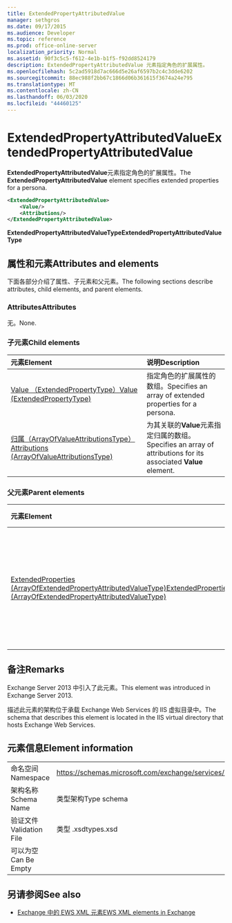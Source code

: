 ```yaml
---
title: ExtendedPropertyAttributedValue
manager: sethgros
ms.date: 09/17/2015
ms.audience: Developer
ms.topic: reference
ms.prod: office-online-server
localization_priority: Normal
ms.assetid: 90f3c5c5-f612-4e1b-b1f5-f92dd8524179
description: ExtendedPropertyAttributedValue 元素指定角色的扩展属性。
ms.openlocfilehash: 5c2ad5918d7ac666d5e26af6597b2c4c3dde6202
ms.sourcegitcommit: 88ec988f2bb67c1866d06b361615f3674a24e795
ms.translationtype: MT
ms.contentlocale: zh-CN
ms.lasthandoff: 06/03/2020
ms.locfileid: "44460125"
---
```

# <a name="extendedpropertyattributedvalue"></a><span data-ttu-id="d9cb6-103">ExtendedPropertyAttributedValue</span><span class="sxs-lookup"><span data-stu-id="d9cb6-103">ExtendedPropertyAttributedValue</span></span>

<span data-ttu-id="d9cb6-104">**ExtendedPropertyAttributedValue**元素指定角色的扩展属性。</span><span class="sxs-lookup"><span data-stu-id="d9cb6-104">The **ExtendedPropertyAttributedValue** element specifies extended properties for a persona.</span></span> 
  
```XML
<ExtendedPropertyAttributedValue>
    <Value/>
    <Attributions/>
</ExtendedPropertyAttributedValue>
```

 <span data-ttu-id="d9cb6-105">**ExtendedPropertyAttributedValueType**</span><span class="sxs-lookup"><span data-stu-id="d9cb6-105">**ExtendedPropertyAttributedValueType**</span></span>
## <a name="attributes-and-elements"></a><span data-ttu-id="d9cb6-106">属性和元素</span><span class="sxs-lookup"><span data-stu-id="d9cb6-106">Attributes and elements</span></span>

<span data-ttu-id="d9cb6-107">下面各部分介绍了属性、子元素和父元素。</span><span class="sxs-lookup"><span data-stu-id="d9cb6-107">The following sections describe attributes, child elements, and parent elements.</span></span>
  
### <a name="attributes"></a><span data-ttu-id="d9cb6-108">Attributes</span><span class="sxs-lookup"><span data-stu-id="d9cb6-108">Attributes</span></span>

<span data-ttu-id="d9cb6-109">无。</span><span class="sxs-lookup"><span data-stu-id="d9cb6-109">None.</span></span>
  
### <a name="child-elements"></a><span data-ttu-id="d9cb6-110">子元素</span><span class="sxs-lookup"><span data-stu-id="d9cb6-110">Child elements</span></span>

|<span data-ttu-id="d9cb6-111">**元素**</span><span class="sxs-lookup"><span data-stu-id="d9cb6-111">**Element**</span></span>|<span data-ttu-id="d9cb6-112">**说明**</span><span class="sxs-lookup"><span data-stu-id="d9cb6-112">**Description**</span></span>|
|:-----|:-----|
|[<span data-ttu-id="d9cb6-113">Value （ExtendedPropertyType）</span><span class="sxs-lookup"><span data-stu-id="d9cb6-113">Value (ExtendedPropertyType)</span></span>](value-extendedpropertytype.md) <br/> |<span data-ttu-id="d9cb6-114">指定角色的扩展属性的数组。</span><span class="sxs-lookup"><span data-stu-id="d9cb6-114">Specifies an array of extended properties for a persona.</span></span>  <br/> |
|[<span data-ttu-id="d9cb6-115">归属（ArrayOfValueAttributionsType）</span><span class="sxs-lookup"><span data-stu-id="d9cb6-115">Attributions (ArrayOfValueAttributionsType)</span></span>](attributions-arrayofvalueattributionstype.md) <br/> |<span data-ttu-id="d9cb6-116">为其关联的**Value**元素指定归属的数组。</span><span class="sxs-lookup"><span data-stu-id="d9cb6-116">Specifies an array of attributions for its associated **Value** element.</span></span>  <br/> |
   
### <a name="parent-elements"></a><span data-ttu-id="d9cb6-117">父元素</span><span class="sxs-lookup"><span data-stu-id="d9cb6-117">Parent elements</span></span>

|<span data-ttu-id="d9cb6-118">**元素**</span><span class="sxs-lookup"><span data-stu-id="d9cb6-118">**Element**</span></span>|<span data-ttu-id="d9cb6-119">**说明**</span><span class="sxs-lookup"><span data-stu-id="d9cb6-119">**Description**</span></span>|
|:-----|:-----|
|[<span data-ttu-id="d9cb6-120">ExtendedProperties (ArrayOfExtendedPropertyAttributedValueType)</span><span class="sxs-lookup"><span data-stu-id="d9cb6-120">ExtendedProperties (ArrayOfExtendedPropertyAttributedValueType)</span></span>](extendedproperties-arrayofextendedpropertyattributedvaluetype.md) <br/> |<span data-ttu-id="d9cb6-121">包含用于统一联系人存储操作的扩展属性。</span><span class="sxs-lookup"><span data-stu-id="d9cb6-121">Contains the extended properties used for Unified Contact Store operations.</span></span>  <br/> |
   
## <a name="remarks"></a><span data-ttu-id="d9cb6-122">备注</span><span class="sxs-lookup"><span data-stu-id="d9cb6-122">Remarks</span></span>

<span data-ttu-id="d9cb6-123">Exchange Server 2013 中引入了此元素。</span><span class="sxs-lookup"><span data-stu-id="d9cb6-123">This element was introduced in Exchange Server 2013.</span></span>
  
<span data-ttu-id="d9cb6-124">描述此元素的架构位于承载 Exchange Web Services 的 IIS 虚拟目录中。</span><span class="sxs-lookup"><span data-stu-id="d9cb6-124">The schema that describes this element is located in the IIS virtual directory that hosts Exchange Web Services.</span></span>
  
## <a name="element-information"></a><span data-ttu-id="d9cb6-125">元素信息</span><span class="sxs-lookup"><span data-stu-id="d9cb6-125">Element information</span></span>

|||
|:-----|:-----|
|<span data-ttu-id="d9cb6-126">命名空间</span><span class="sxs-lookup"><span data-stu-id="d9cb6-126">Namespace</span></span>  <br/> |https://schemas.microsoft.com/exchange/services/2006/types  <br/> |
|<span data-ttu-id="d9cb6-127">架构名称</span><span class="sxs-lookup"><span data-stu-id="d9cb6-127">Schema Name</span></span>  <br/> |<span data-ttu-id="d9cb6-128">类型架构</span><span class="sxs-lookup"><span data-stu-id="d9cb6-128">Type schema</span></span>  <br/> |
|<span data-ttu-id="d9cb6-129">验证文件</span><span class="sxs-lookup"><span data-stu-id="d9cb6-129">Validation File</span></span>  <br/> |<span data-ttu-id="d9cb6-130">类型 .xsd</span><span class="sxs-lookup"><span data-stu-id="d9cb6-130">types.xsd</span></span>  <br/> |
|<span data-ttu-id="d9cb6-131">可以为空</span><span class="sxs-lookup"><span data-stu-id="d9cb6-131">Can Be Empty</span></span>  <br/> ||
   
## <a name="see-also"></a><span data-ttu-id="d9cb6-132">另请参阅</span><span class="sxs-lookup"><span data-stu-id="d9cb6-132">See also</span></span>



- [<span data-ttu-id="d9cb6-133">Exchange 中的 EWS XML 元素</span><span class="sxs-lookup"><span data-stu-id="d9cb6-133">EWS XML elements in Exchange</span></span>](ews-xml-elements-in-exchange.md)

